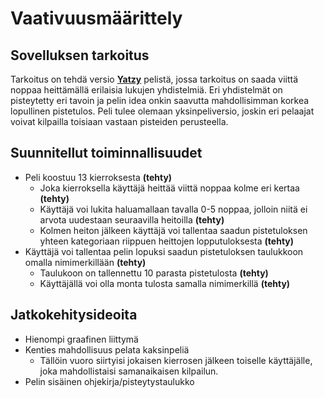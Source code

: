 # Vaativuusmäärittely

## Sovelluksen tarkoitus
Tarkoitus on tehdä versio [**Yatzy**](https://en.wikipedia.org/wiki/Yahtzee) pelistä, jossa tarkoitus on saada viittä noppaa heittämällä erilaisia lukujen yhdistelmiä. Eri yhdistelmät on pisteytetty eri tavoin ja pelin idea onkin saavutta mahdollisimman korkea lopullinen pistetulos. Peli tulee olemaan yksinpeliversio, joskin eri pelaajat voivat kilpailla toisiaan vastaan pisteiden perusteella.

## Suunnitellut toiminnallisuudet
- Peli koostuu 13 kierroksesta **(tehty)**
    - Joka kierroksella käyttäjä heittää viittä noppaa kolme eri kertaa **(tehty)**
    - Käyttäjä voi lukita haluamallaan tavalla 0-5 noppaa, jolloin niitä ei arvota uudestaan seuraavilla heitoilla **(tehty)**
    - Kolmen heiton jälkeen käyttäjä voi tallentaa saadun pistetuloksen yhteen kategoriaan riippuen heittojen lopputuloksesta **(tehty)**
- Käyttäjä voi tallentaa pelin lopuksi saadun pistetuloksen taulukkoon omalla nimimerkillään **(tehty)**
    - Taulukoon on tallennettu 10 parasta pistetulosta **(tehty)**
    - Käyttäjällä voi olla monta tulosta samalla nimimerkillä **(tehty)**

## Jatkokehitysideoita
- Hienompi graafinen liittymä
- Kenties mahdollisuus pelata kaksinpeliä
    - Tällöin vuoro siirtyisi jokaisen kierrosen jälkeen toiselle käyttäjälle, joka mahdollistaisi samanaikaisen kilpailun.
- Pelin sisäinen ohjekirja/pisteytystaulukko
